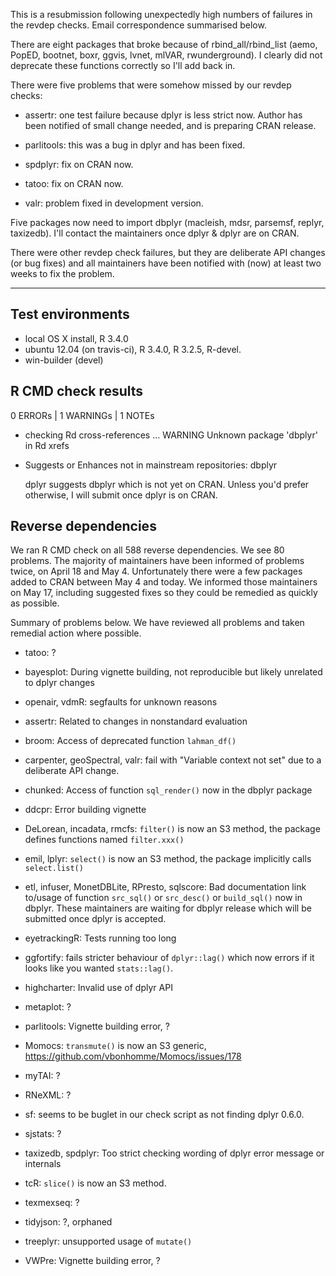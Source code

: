 This is a resubmission following unexpectedly high numbers of failures in the revdep checks. Email correspondence summarised below.

There are eight packages that broke because of rbind_all/rbind_list
(aemo, PopED, bootnet, boxr, ggvis, lvnet, mlVAR, rwunderground). I
clearly did not deprecate these functions correctly so I'll add back
in.

There were five problems that were somehow missed by our revdep checks:

- assertr: one test failure because dplyr is less strict now. Author has been
  notified of small change needed, and is preparing CRAN release.

- parlitools: this was a bug in dplyr and has been fixed.

- spdplyr: fix on CRAN now.

- tatoo: fix on CRAN now.

- valr: problem fixed in development version.

Five packages now need to import dbplyr (macleish, mdsr, parsemsf,
replyr, taxizedb). I'll contact the maintainers once dplyr & dplyr
are on CRAN.

There were other revdep check failures, but they are deliberate API changes (or bug fixes) and all maintainers have been notified with (now) at least two weeks to fix the problem.

---

## Test environments

* local OS X install, R 3.4.0
* ubuntu 12.04 (on travis-ci), R 3.4.0, R 3.2.5, R-devel.
* win-builder (devel)

## R CMD check results

0 ERRORs | 1 WARNINGs | 1 NOTEs

* checking Rd cross-references ... WARNING
  Unknown package 'dbplyr' in Rd xrefs

* Suggests or Enhances not in mainstream repositories:  dbplyr

  dplyr suggests dbplyr which is not yet on CRAN. Unless you'd prefer 
  otherwise, I will submit once dplyr is on CRAN.

## Reverse dependencies

We ran R CMD check on all 588 reverse dependencies. We see 80 problems. The majority of maintainers have been informed of problems twice, on April 18 and May 4. Unfortunately there were a few packages added to CRAN between May 4 and today. We informed those maintainers on May 17, including suggested fixes so they could be remedied as quickly as possible.

Summary of problems below. We have reviewed all problems and taken remedial action where possible.

* tatoo: ?

* bayesplot: During vignette building, not reproducible but likely unrelated to dplyr changes

* openair, vdmR: segfaults for unknown reasons

* assertr: Related to changes in nonstandard evaluation

* broom: Access of deprecated function `lahman_df()`

* carpenter, geoSpectral, valr: fail with "Variable context not set" due
  to a deliberate API change.

* chunked: Access of function `sql_render()` now in the dbplyr package

* ddcpr: Error building vignette

* DeLorean, incadata, rmcfs: `filter()` is now an S3 method, the package 
  defines functions named `filter.xxx()`

* emil, lplyr: `select()` is now an S3 method, the package implicitly calls 
  `select.list()`

* etl, infuser, MonetDBLite, RPresto, sqlscore: Bad documentation link to/usage 
  of function `src_sql()` or `src_desc()` or `build_sql()` now in dbplyr. 
  These maintainers are waiting for dbplyr release which will be submitted
  once dplyr is accepted.

* eyetrackingR: Tests running too long

* ggfortify: fails stricter behaviour of `dplyr::lag()` which now errors 
  if it looks like you wanted `stats::lag()`.

* highcharter: Invalid use of dplyr API

* metaplot: ?

* parlitools: Vignette building error, ?

* Momocs: `transmute()` is now an S3 generic, 
  https://github.com/vbonhomme/Momocs/issues/178

* myTAI: ?

* RNeXML: ?

* sf: seems to be buglet in our check script as not finding dplyr 0.6.0.

* sjstats: ?

* taxizedb, spdplyr: Too strict checking wording of dplyr error message or
  internals

* tcR: `slice()` is now an S3 method.

* texmexseq: ?

* tidyjson: ?, orphaned

* treeplyr: unsupported usage of `mutate()`

* VWPre: Vignette building error, ?
